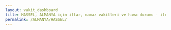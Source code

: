 ```yaml
---
layout: vakit_dashboard
title: HASSEL, ALMANYA için iftar, namaz vakitleri ve hava durumu - ilçe/eyalet seç
permalink: /ALMANYA/HASSEL/
---
```


<script type="text/javascript">
  var GLOBAL_COUNTRY = 'ALMANYA';
  var GLOBAL_CITY = 'HASSEL';
  var GLOBAL_STATE = '';
  var lat = 72;
  var lon = 21;
</script>
